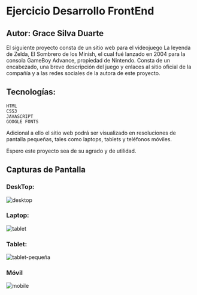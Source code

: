 # Ejercicio Desarrollo FrontEnd

## Autor: Grace Silva Duarte

El siguiente proyecto consta de un sitio web para el videojuego La leyenda de Zelda, El Sombrero de los Minish, el cual fué lanzado en 2004 para la consola GameBoy Advance, propiedad de Nintendo.
Consta de un encabezado, una breve descripción del juego y enlaces al sitio oficial de la compañía y a las redes sociales de la autora de este proyecto. 

## Tecnologías:
    HTML
    CSS3
    JAVASCRIPT
    GOOGLE FONTS

Adicional a ello el sitio web podrá ser visualizado en resoluciones de pantalla pequeñas, tales como laptops, tablets y teléfonos móviles.

Espero este proyecto sea de su agrado y de utilidad. 

## Capturas de Pantalla

  ### DeskTop:
  ![desktop](https://github.com/Grace-Silva/Desarrollo-FrontEnd/assets/95110552/076c3d71-c327-44d9-ac13-7a3b6d5ccc22)

  ### Laptop:
  ![tablet](https://github.com/Grace-Silva/Desarrollo-FrontEnd/assets/95110552/edc2cd94-afc8-4527-8a4e-1f7fad9c6324)
    
  ### Tablet:
   ![tablet-pequeña](https://github.com/Grace-Silva/Desarrollo-FrontEnd/assets/95110552/f25fae1d-13fc-4d43-849d-71bc7d79f754)
    
   ### Móvil
   ![mobile](https://github.com/Grace-Silva/Desarrollo-FrontEnd/assets/95110552/327cb30f-3af3-4040-ae29-4dc12191ece6)
